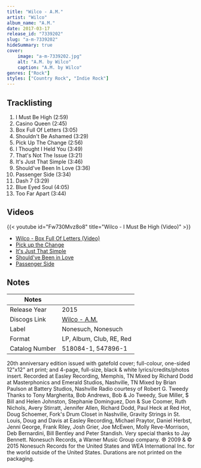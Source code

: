 ```yaml
---
title: "Wilco - A.M."
artist: "Wilco"
album_name: "A.M."
date: 2017-03-17
release_id: "7339202"
slug: "a-m-7339202"
hideSummary: true
cover:
    image: "a-m-7339202.jpg"
    alt: "A.M. by Wilco"
    caption: "A.M. by Wilco"
genres: ["Rock"]
styles: ["Country Rock", "Indie Rock"]
---
```


## Tracklisting
1. I Must Be High (2:59)
2. Casino Queen (2:45)
3. Box Full Of Letters (3:05)
4. Shouldn't Be Ashamed (3:29)
5. Pick Up The Change (2:56)
6. I Thought I Held You (3:49)
7. That's Not The Issue (3:21)
8. It's Just That Simple (3:46)
9. Should've Been In Love (3:36)
10. Passenger Side (3:34)
11. Dash 7 (3:29)
12. Blue Eyed Soul (4:05)
13. Too Far Apart (3:44)

## Videos
{{< youtube id="Fw730Mvz8o8" title="Wilco - I Must Be High (Video)" >}}
- [Wilco - Box Full Of Letters (Video)](https://www.youtube.com/watch?v=7gyZw5tvAhI)
- [Pick up the Change](https://www.youtube.com/watch?v=RMbAX47uELI)
- [It's Just That Simple](https://www.youtube.com/watch?v=XQShhqEahXg)
- [Should've Been in Love](https://www.youtube.com/watch?v=_pZcXzviD3U)
- [Passenger Side](https://www.youtube.com/watch?v=wZtGlbrFMyc)


## Notes

| Notes          |             |
| ---------------| ----------- |
| Release Year   | 2015 |
| Discogs Link   | [Wilco - A.M.](https://www.discogs.com/release/7339202-Wilco-AM) |
| Label          | Nonesuch, Nonesuch |
| Format         | LP, Album, Club, RE, Red |
| Catalog Number | 518084-1, 547896-1 |

20th anniversary edition issued with gatefold cover; full-colour, one-sided 12"x12" art print; and 4-page, full-size, black & white lyrics/credits/photos insert.  Recorded at Easley Recording, Memphis, TN Mixed by Richard Dodd at Masterphonics and Emerald Studios, Nashville, TN Mixed by Brian Paulson at Battery Studios, Nashville Radio courtesy of Robert G. Tweedy  Thanks to Tony Margherita, Bob Andrews, Bob & Jo Tweedy, Sue Miller, $ Bill and Helen Johnston, Stephanie Dominguez, Don & Sue Coomer, Ruth Nichols, Avery Stirratt, Jennifer Allen, Richard Dodd, Paul Heck at Red Hot, Doug Schoemer, Fork's Drum Closet in Nashville, Gravity Strings in St. Louis, Doug and Davis at Easley Recording, Michael Praytor, Daniel Herbst, Jenni George, Frank Riley, Josh Grier, Joe McEwen, Molly Reve-Morrison, Deb Bernardini, Bill Bentley and Peter Standish. Very special thanks to Jay Bennett.  Nonesuch Records, a Warner Music Group company.  ℗ 2009 & © 2015 Nonesuch Records for the United States and WEA International Inc. for the world outside of the United States.  Durations are not printed on the packaging.

